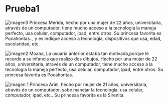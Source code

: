# Prueba1

![imagen3](https://user-images.githubusercontent.com/101233367/160847245-b5fc23cf-be2a-4bb0-9171-4304d52c2b6d.jpeg)
Princesa Merida, hecho por una mujer de 22 años, universitaria, através de  un computador, tiene mucho acceso a la tecnologia la maneja perfecto, usa celular, computador, ipad, entre otros. Su princesa favorita es Pocahontas. , y es indique acceso a tecnología, dispositivos que usa, edad, escolaridad, etc.


![imagen2](https://user-images.githubusercontent.com/101233367/160847257-a87bc75d-6478-4c8d-9125-eb0f9a295966.jpeg)
Moana, La usuaria anterior estaba tan motivada,porque le recordo a su infancia que realizo dos dibujos. Hecho por una mujer de 22 años, universitaria, através de  un computador, tiene mucho acceso a la tecnologia la maneja perfecto, usa celular, computador, ipad, entre otros. Su princesa favorita es Pocahontas.


![imagen 1](https://user-images.githubusercontent.com/101233367/160847262-2b1fac43-464a-4abd-b033-4302a60359ac.jpeg)
Princesa Ariel, hecho por mujer de 21 años, universitaria, através de un computador, sabe manejar la tecnología, usa celular, computador, ipad, etc.. Su princesa favorita es la Sirenita. 
